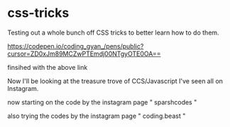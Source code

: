 # css-tricks

Testing out a whole bunch off CSS tricks to better learn how to do them. 

https://codepen.io/coding_gyan_/pens/public?cursor=ZD0xJm89MCZwPTEmdj00NTgyOTE0OA==

finsihed with the above link

Now I'll be looking at the treasure trove of CCS/Javascript I've seen all on Instagram.

now starting on the code by the instagram page " sparshcodes " 

also trying the codes by the instagram page " coding.beast "